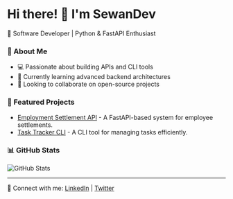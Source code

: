 # Hi there! 👋 I'm SewanDev

🚀 Software Developer | Python & FastAPI Enthusiast

### 🌟 About Me
- 💻 Passionate about building APIs and CLI tools
- 📖 Currently learning advanced backend architectures
- 🎯 Looking to collaborate on open-source projects

### 📌 Featured Projects
- [Employment Settlement API](https://github.com/sewandev/employment-settlement-api) - A FastAPI-based system for employee settlements.
- [Task Tracker CLI](https://github.com/sewandev/task-tracker-cli) - A CLI tool for managing tasks efficiently.

### 📊 GitHub Stats
![GitHub Stats](https://github-readme-stats.vercel.app/api?username=sewandev&show_icons=true&theme=dark)

---
🚀 Connect with me: [LinkedIn](#) | [Twitter](#)
